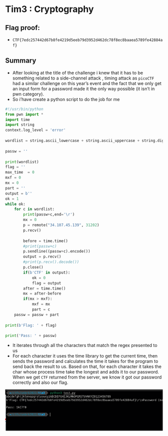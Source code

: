 # Tim3 : Cryptography

## Flag proof:

- `CTF{7edc257442d67b8fe4219d5eeb79d3952d462dc78f8ec8baaea5789fe42884af}`

## Summary

- After looking at the title of the challenge i knew that it has to be something related to a side-channel attack , timing attack as `picoCTF` had a similar challenge on this year’s event and the fact that we only get an input form for a password  made it the only way possible (it isn’t in pwn category).
- So i’have create a python script to do the job for me

```python
#!/usr/bin/python
from pwn import *
import time
import string
context.log_level = 'error'

wordlist = string.ascii_lowercase + string.ascii_uppercase + string.digits

passw = ''

print(wordlist)
flag = ''
max_time  = 0
mxf = 0
mx = 0
part = ''
output = b''
ok = 1
while ok:
    for c in wordlist:
        print(passw+c,end='\r')
        mx = 0
        p = remote("34.107.45.139", 31202)
        p.recv()

        before = time.time()
        #print(passw+c)
        p.sendline((passw+c).encode())
        output = p.recv()
        #print(p.recv().decode())
        p.close()
        if(b'CTF' in output):
            ok = 0
            flag = output
        after = time.time()
        mx = after-before
        if(mx > mxf):
            mxf = mx
            part = c
    passw = passw + part

print(b'Flag: ' + flag)

print('Pass: ' + passw)
```

- It iterates through all the characters that match the regex presented to us
- For each character it uses the time library to get the current time, then sends the password and calculates the time it takes for the program to send back the result to us. Based on that, for each character it takes the char whose process time take the longest and adds it to our password. When we get `CTF` returned from the server, we know it got our password correctly and also our flag.

![Untitled](Tim3%20Cryptography%20205eccee361a4cc6910838114aea8a91/Untitled.png)